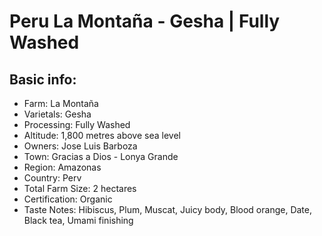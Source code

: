 # Peru La Montaña - Gesha | Fully Washed

## Basic info:

- Farm: La Montaña
- Varietals: Gesha
- Processing: Fully Washed
- Altitude: 1,800 metres above sea level
- Owners: Jose Luis Barboza
- Town: Gracias a Dios - Lonya Grande
- Region: Amazonas
- Country: Perv
- Total Farm Size: 2 hectares
- Certification: Organic
- Taste Notes: Hibiscus, Plum, Muscat, Juicy body, Blood orange, Date, Black tea, Umami finishing
